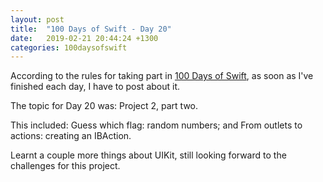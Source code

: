 ```yaml
---
layout: post
title:  "100 Days of Swift - Day 20"
date:   2019-02-21 20:44:24 +1300
categories: 100daysofswift
---
```

According to the rules for taking part in [100 Days of Swift](https://www.hackingwithswift.com/100), as soon as I've finished each day, I have to post about it.

The topic for Day 20 was: Project 2, part two.

This included: Guess which flag: random numbers; and From outlets to actions: creating an IBAction.

Learnt a couple more things about UIKit, still looking forward to the challenges for this project.
